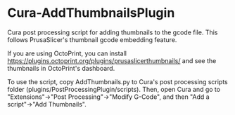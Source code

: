 # Cura-AddThumbnailsPlugin

Cura post processing script for adding thumbnails to the gcode file. This follows PrusaSlicer's thumbnail gcode embedding feature.

If you are using OctoPrint, you can install https://plugins.octoprint.org/plugins/prusaslicerthumbnails/ and see the thumbnails in OctoPrint's dashboard.

To use the script, copy AddThumbnails.py to Cura's post processing scripts folder (plugins/PostProcessingPlugin/scripts).
Then, open Cura and go to "Extensions"->"Post Processing"->"Modify G-Code", and then "Add a script"->"Add Thumbnails".



